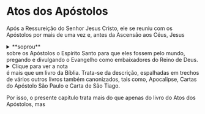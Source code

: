 # Atos dos Apóstolos

Após a Ressureição do Senhor Jesus Cristo, ele se reuniu com os Apóstolos por mais de uma vez e, antes da Ascensão aos Céus, Jesus <details>
<summary>**soprou** </summary>
Observe que a palavra hebraica para Sopro é Ruach que é a mesma palavra usada para designar vento, respiração e espírito.  Por isso, o sopro de Jesus (que é Deus) é o Espírito Santo.
</details>sobre os Apóstolos o Espírito Santo para que eles fossem pelo mundo, pregando e divulgando o Evangelho como embaixadores do Reino de Deus.

<details>
<summary>Clique para ver a nota </summary>
Observe que a palavra hebraica para Sopro é Ruach que é a mesma palavra usada para designar vento, respiração e espírito.  Por isso, o sopro de Jesus (que é Deus) é o Espírito Santo.

</details>
é mais que um livro da Bíblia.  Trata-se da descrição, espalhadas em trechos de vários outros livros também canonizados, tais como, Apocalipse, Cartas do Apóstolo São Paulo e Carta de São Tiago.


Por isso, o presente capítulo trata mais do que apenas do livro do Atos dos Apóstolos, mas 
